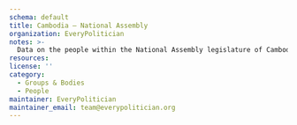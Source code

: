 ```yaml
---
schema: default
title: Cambodia — National Assembly
organization: EveryPolitician
notes: >-
  Data on the people within the National Assembly legislature of Cambodia.
resources:
license: ''
category:
  - Groups & Bodies
  - People
maintainer: EveryPolitician
maintainer_email: team@everypolitician.org
---
```

